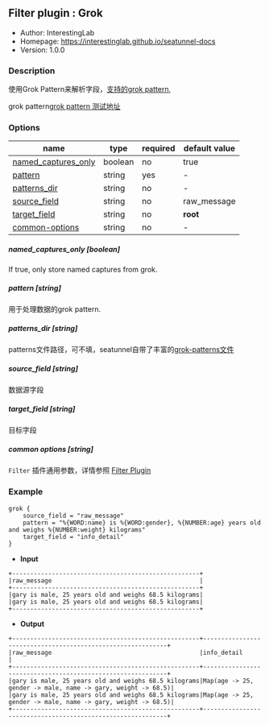 ## Filter plugin : Grok

* Author: InterestingLab
* Homepage: https://interestinglab.github.io/seatunnel-docs
* Version: 1.0.0

### Description

使用Grok Pattern来解析字段，[支持的grok pattern](https://github.com/InterestingLab/seatunnel/blob/master/plugins/grok/files/grok-patterns/grok-patterns),
 
grok pattern[grok pattern 测试地址](https://grokdebug.herokuapp.com/)

### Options

| name | type | required | default value |
| --- | --- | --- | --- |
| [named_captures_only](#named_captures_only-boolean) | boolean | no | true |
| [pattern](#pattern-string) | string | yes | - |
| [patterns_dir](#patterns_dir-string) | string | no | - |
| [source_field](#source_field-string) | string | no | raw_message |
| [target_field](#target_field-string) | string | no | __root__ |
| [common-options](#common-options-string)| string | no | - |


##### named_captures_only [boolean]

If true, only store named captures from grok.

##### pattern [string]

用于处理数据的grok pattern.

##### patterns_dir [string]

patterns文件路径，可不填，seatunnel自带了丰富的[grok-patterns文件](https://github.com/InterestingLab/seatunnel/tree/master/plugins/grok/files/grok-patterns)

##### source_field [string]

数据源字段

##### target_field [string]

目标字段

##### common options [string]

`Filter` 插件通用参数，详情参照 [Filter Plugin](/zh-cn/v1/configuration/filter-plugin)


### Example

```
grok {
    source_field = "raw_message"
    pattern = "%{WORD:name} is %{WORD:gender}, %{NUMBER:age} years old and weighs %{NUMBER:weight} kilograms"
    target_field = "info_detail"
}
```

* **Input**

```
+----------------------------------------------------+
|raw_message                                         |
+----------------------------------------------------+
|gary is male, 25 years old and weighs 68.5 kilograms|
|gary is male, 25 years old and weighs 68.5 kilograms|
+----------------------------------------------------+
```

* **Output**

```
+----------------------------------------------------+------------------------------------------------------------+
|raw_message                                         |info_detail                                                 |
+----------------------------------------------------+------------------------------------------------------------+
|gary is male, 25 years old and weighs 68.5 kilograms|Map(age -> 25, gender -> male, name -> gary, weight -> 68.5)|
|gary is male, 25 years old and weighs 68.5 kilograms|Map(age -> 25, gender -> male, name -> gary, weight -> 68.5)|
+----------------------------------------------------+------------------------------------------------------------+

```
